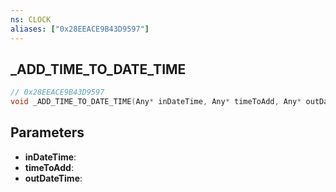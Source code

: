 ```yaml
---
ns: CLOCK
aliases: ["0x28EEACE9B43D9597"]
---
```

## _ADD_TIME_TO_DATE_TIME

```c
// 0x28EEACE9B43D9597
void _ADD_TIME_TO_DATE_TIME(Any* inDateTime, Any* timeToAdd, Any* outDateTime);
```

## Parameters
* **inDateTime**:
* **timeToAdd**:
* **outDateTime**:
